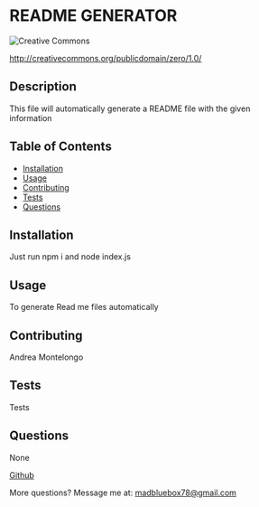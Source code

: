 
# README GENERATOR 
![Creative Commons](https://img.shields.io/badge/License-CC0_1.0-lightgrey.svg)

http://creativecommons.org/publicdomain/zero/1.0/

## Description
This file will automatically generate a README file with the given information

## Table of Contents
* [Installation](#installation)
* [Usage](#usage)
* [Contributing](#contributing)
* [Tests](#tests)
* [Questions](#questions)

## Installation

Just run npm i and node index.js

## Usage

To generate Read me files automatically

## Contributing

Andrea Montelongo

## Tests 

Tests

## Questions 

None

[Github](https://github.com/andrea78)

More questions? Message me at: madbluebox78@gmail.com
    
